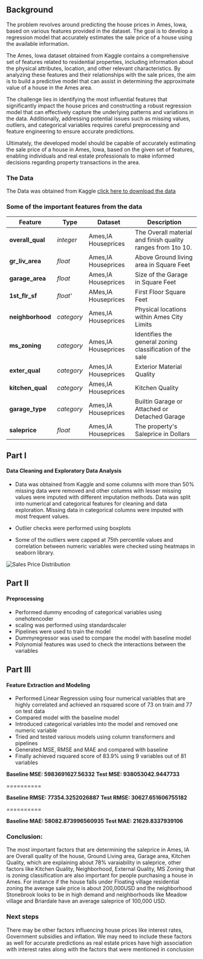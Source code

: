 ## Background

The problem revolves around predicting the house prices in Ames, Iowa, based on various features provided in the dataset. The goal is to develop a regression model that accurately estimates the sale price of a house using the available information.

The Ames, Iowa dataset obtained from Kaggle contains a comprehensive set of features related to residential properties, including information about the physical attributes, location, and other relevant characteristics. By analyzing these features and their relationships with the sale prices, the aim is to build a predictive model that can assist in determining the approximate value of a house in the Ames area.

The challenge lies in identifying the most influential features that significantly impact the house prices and constructing a robust regression model that can effectively capture the underlying patterns and variations in the data. Additionally, addressing potential issues such as missing values, outliers, and categorical variables requires careful preprocessing and feature engineering to ensure accurate predictions.

Ultimately, the developed model should be capable of accurately estimating the sale price of a house in Ames, Iowa, based on the given set of features, enabling individuals and real estate professionals to make informed decisions regarding property transactions in the area.

### The Data

The Data was obtained from Kaggle [click here to download the data](https://www.kaggle.com/competitions/project-2-regression-challenge-123/data)

### Some of the important features from the data


|Feature|Type|Dataset|Description|
|---|---|---|---|
|**overall_qual**|*integer*|Ames,IA Houseprices|The Overall material and finish quality ranges from 1to 10.| 
|**gr_liv_area**|*float*|Ames,IA Houseprices|Above Ground living area in Square Feet |
|**garage_area**|*float*|Ames,IA Houseprices|Size of the Garage in Square Feet|
|**1st_flr_sf**|*float'*|AMes,IA Houseprices|First Floor Square Feet|
|**neighborhood**|*category*|Ames,IA Houseprices|Physical locations within Ames City Limits|
|**ms_zoning**|*category*|Ames,IA Houseprices|Identifies the general zoning classification of the sale|
|**exter_qual**|*category*|Ames,IA Houseprices|Exterior Material Quality|
|**kitchen_qual**|*category*|Ames,IA Houseprices|Kitchen Quality|
|**garage_type**|*category*|Ames,IA Houseprices|Builtin Garage or Attached or Detached Garage|
|**saleprice**|*float*|Ames,IA Houseprices|The property's Saleprice in Dollars|



## Part I

#### Data Cleaning and Exploratory Data Analysis

- Data was obtained from Kaggle and some columns with more than 50% missing data were removed and other columns with lesser missing values were imputed with different imputation methods. Data was split into numerical and categorical features for cleaning and data exploration. Missing data in categorical columns were imputed with most frequent values.

- Outlier checks were performed using boxplots

- Some of the outliers were capped at 75th percentile values and correlation between numeric variables were checked using heatmaps in seaborn library.

![Sales Price Distribution](../images/distribution.png)

## Part II

#### Preprocessing

- Performed dummy encoding of categorical variables using onehotencoder
- scaling was performed using standardscaler
- Pipelines were used to train the model
- Dummyregressor was used to compare the model with baseline model
- Polynomial features was used to check the interactions between the variables


## Part III

#### Feature Extraction and Modeling

- Performed Linear Regression using four numerical variables that are highly correlated and achieved an rsquared score of 73 on train and 77 on test data
- Compared model with the baseline model
- Introduced categorical variables into the model and removed one numeric variable
- Tried and tested various models using column transformers and pipelines 
- Generated MSE, RMSE and MAE and compared with baseline 
- Finally achieved rsquared score of 83.9% using 9 variables out of 81 variables

**Baseline MSE: 5983691627.56332**
**Test MSE: 938053042.9447733**

==========

**Baseline RMSE: 77354.3252026887**
**Test RMSE: 30627.651606755182**

==========

**Baseline MAE: 58082.873996560935**
**Test MAE: 21629.8337939106**



### Conclusion:

The most important factors that are determining the saleprice in Ames, IA are Overall quality of the house, Ground Living area, Garage area, Kitchen Quality, which are explaining about 78% varaiability in saleprice, other factors like Kitchen Quality, Neighborhood, External Quality, MS Zoning that is zoning classification are also important for people purchasing a house in Ames. For instance if the house falls under Floating village residential zoning the average sale price is about 200,000USD and the neighborhood Stonebrook looks to be in high demand and neighborhoods like Meadow village and Briardale have an average saleprice of 100,000 USD.

### Next steps 

There may be other factors influencing house prices like interest rates, Government subsidies and inflation. We may need to include these factors as well for accurate predictions as real estate prices have high association with interest rates along with the factors that were mentioned in conclusion
